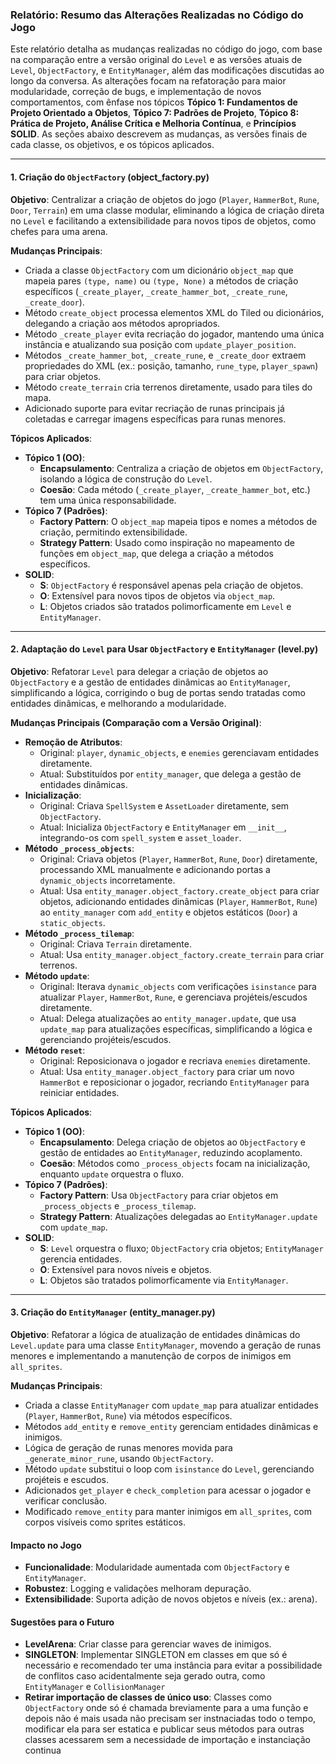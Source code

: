 ### Relatório: Resumo das Alterações Realizadas no Código do Jogo

Este relatório detalha as mudanças realizadas no código do jogo, com base na comparação entre a versão original do `Level` e as versões atuais de `Level`, `ObjectFactory`, e `EntityManager`, além das modificações discutidas ao longo da conversa. As alterações focam na refatoração para maior modularidade, correção de bugs, e implementação de novos comportamentos, com ênfase nos tópicos **Tópico 1: Fundamentos de Projeto Orientado a Objetos**, **Tópico 7: Padrões de Projeto**, **Tópico 8: Prática de Projeto, Análise Crítica e Melhoria Contínua**, e **Princípios SOLID**. As seções abaixo descrevem as mudanças, as versões finais de cada classe, os objetivos, e os tópicos aplicados.

---

#### 1. Criação do `ObjectFactory` (object_factory.py)
**Objetivo**: Centralizar a criação de objetos do jogo (`Player`, `HammerBot`, `Rune`, `Door`, `Terrain`) em uma classe modular, eliminando a lógica de criação direta no `Level` e facilitando a extensibilidade para novos tipos de objetos, como chefes para uma arena.

**Mudanças Principais**:
- Criada a classe `ObjectFactory` com um dicionário `object_map` que mapeia pares `(type, name)` ou `(type, None)` a métodos de criação específicos (`_create_player`, `_create_hammer_bot`, `_create_rune`, `_create_door`).
- Método `create_object` processa elementos XML do Tiled ou dicionários, delegando a criação aos métodos apropriados.
- Método `_create_player` evita recriação do jogador, mantendo uma única instância e atualizando sua posição com `update_player_position`.
- Métodos `_create_hammer_bot`, `_create_rune`, e `_create_door` extraem propriedades do XML (ex.: posição, tamanho, `rune_type`, `player_spawn`) para criar objetos.
- Método `create_terrain` cria terrenos diretamente, usado para tiles do mapa.
- Adicionado suporte para evitar recriação de runas principais já coletadas e carregar imagens específicas para runas menores.

**Tópicos Aplicados**:
- **Tópico 1 (OO)**:
  - **Encapsulamento**: Centraliza a criação de objetos em `ObjectFactory`, isolando a lógica de construção do `Level`.
  - **Coesão**: Cada método (`_create_player`, `_create_hammer_bot`, etc.) tem uma única responsabilidade.
- **Tópico 7 (Padrões)**:
  - **Factory Pattern**: O `object_map` mapeia tipos e nomes a métodos de criação, permitindo extensibilidade.
  - **Strategy Pattern**: Usado como inspiração no mapeamento de funções em `object_map`, que delega a criação a métodos específicos.
- **SOLID**:
  - **S**: `ObjectFactory` é responsável apenas pela criação de objetos.
  - **O**: Extensível para novos tipos de objetos via `object_map`.
  - **L**: Objetos criados são tratados polimorficamente em `Level` e `EntityManager`.

---

#### 2. Adaptação do `Level` para Usar `ObjectFactory` e `EntityManager` (level.py)
**Objetivo**: Refatorar `Level` para delegar a criação de objetos ao `ObjectFactory` e a gestão de entidades dinâmicas ao `EntityManager`, simplificando a lógica, corrigindo o bug de portas sendo tratadas como entidades dinâmicas, e melhorando a modularidade.

**Mudanças Principais (Comparação com a Versão Original)**:
- **Remoção de Atributos**:
  - Original: `player`, `dynamic_objects`, e `enemies` gerenciavam entidades diretamente.
  - Atual: Substituídos por `entity_manager`, que delega a gestão de entidades dinâmicas.
- **Inicialização**:
  - Original: Criava `SpellSystem` e `AssetLoader` diretamente, sem `ObjectFactory`.
  - Atual: Inicializa `ObjectFactory` e `EntityManager` em `__init__`, integrando-os com `spell_system` e `asset_loader`.
- **Método `_process_objects`**:
  - Original: Criava objetos (`Player`, `HammerBot`, `Rune`, `Door`) diretamente, processando XML manualmente e adicionando portas a `dynamic_objects` incorretamente.
  - Atual: Usa `entity_manager.object_factory.create_object` para criar objetos, adicionando entidades dinâmicas (`Player`, `HammerBot`, `Rune`) ao `entity_manager` com `add_entity` e objetos estáticos (`Door`) a `static_objects`.
- **Método `_process_tilemap`**:
  - Original: Criava `Terrain` diretamente.
  - Atual: Usa `entity_manager.object_factory.create_terrain` para criar terrenos.
- **Método `update`**:
  - Original: Iterava `dynamic_objects` com verificações `isinstance` para atualizar `Player`, `HammerBot`, `Rune`, e gerenciava projéteis/escudos diretamente.
  - Atual: Delega atualizações ao `entity_manager.update`, que usa `update_map` para atualizações específicas, simplificando a lógica e gerenciando projéteis/escudos.
- **Método `reset`**:
  - Original: Reposicionava o jogador e recriava `enemies` diretamente.
  - Atual: Usa `entity_manager.object_factory` para criar um novo `HammerBot` e reposicionar o jogador, recriando `EntityManager` para reiniciar entidades.

**Tópicos Aplicados**:
- **Tópico 1 (OO)**:
  - **Encapsulamento**: Delega criação de objetos ao `ObjectFactory` e gestão de entidades ao `EntityManager`, reduzindo acoplamento.
  - **Coesão**: Métodos como `_process_objects` focam na inicialização, enquanto `update` orquestra o fluxo.
- **Tópico 7 (Padrões)**:
  - **Factory Pattern**: Usa `ObjectFactory` para criar objetos em `_process_objects` e `_process_tilemap`.
  - **Strategy Pattern**: Atualizações delegadas ao `EntityManager.update` com `update_map`.
- **SOLID**:
  - **S**: `Level` orquestra o fluxo; `ObjectFactory` cria objetos; `EntityManager` gerencia entidades.
  - **O**: Extensível para novos níveis e objetos.
  - **L**: Objetos são tratados polimorficamente via `EntityManager`.

---

#### 3. Criação do `EntityManager` (entity_manager.py)
**Objetivo**: Refatorar a lógica de atualização de entidades dinâmicas do `Level.update` para uma classe `EntityManager`, movendo a geração de runas menores e implementando a manutenção de corpos de inimigos em `all_sprites`.

**Mudanças Principais**:
- Criada a classe `EntityManager` com `update_map` para atualizar entidades (`Player`, `HammerBot`, `Rune`) via métodos específicos.
- Métodos `add_entity` e `remove_entity` gerenciam entidades dinâmicas e inimigos.
- Lógica de geração de runas menores movida para `_generate_minor_rune`, usando `ObjectFactory`.
- Método `update` substitui o loop com `isinstance` do `Level`, gerenciando projéteis e escudos.
- Adicionados `get_player` e `check_completion` para acessar o jogador e verificar conclusão.
- Modificado `remove_entity` para manter inimigos em `all_sprites`, com corpos visíveis como sprites estáticos.

#### Impacto no Jogo
- **Funcionalidade**: Modularidade aumentada com `ObjectFactory` e `EntityManager`.
- **Robustez**: Logging e validações melhoram depuração.
- **Extensibilidade**: Suporta adição de novos objetos e níveis (ex.: arena).


#### Sugestões para o Futuro
- **LevelArena**: Criar classe para gerenciar waves de inimigos.
- **SINGLETON**: Implementar SINGLETON em classes em que só é necessário e recomendado ter uma instância para evitar a possibilidade de conflitos caso acidentalmente seja gerado outra, como `EntityManager` e `CollisionManager`
- **Retirar importação de classes de único uso**: Classes como `ObjectFactory` onde só é chamada breviamente para a uma função e depois não é mais usada não precisam ser instnaciadas todo o tempo, modificar ela para ser estatica e publicar seus métodos para outras classes acessarem sem a necessidade de importação e instanciação continua
